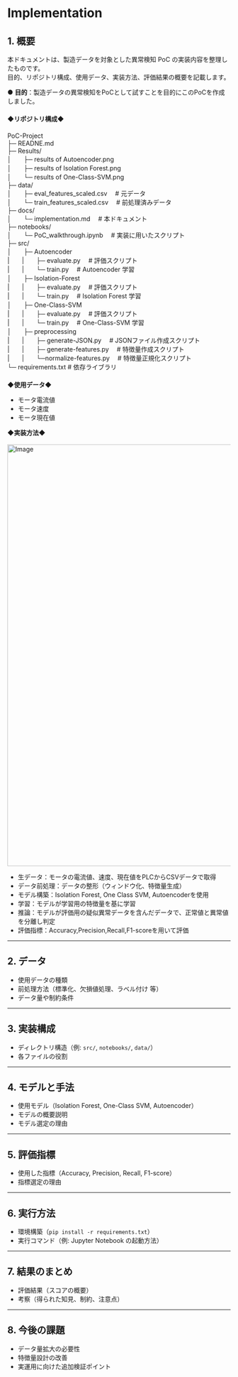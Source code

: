 # Implementation

## 1. 概要
本ドキュメントは、製造データを対象とした異常検知 PoC の実装内容を整理したものです。  
目的、リポジトリ構成、使用データ、実装方法、評価結果の概要を記載します。

 ● **目的**：製造データの異常検知をPoCとして試すことを目的にこのPoCを作成しました。\
　\
◆**リポジトリ構成**◆\
　\
PoC-Project\
├─ READNE.md\
├─ Results/\
│　　├─ results of Autoencoder.png\
│　　├─ results of Isolation Forest.png\
│　　└─ results of One-Class-SVM.png\
├─ data/\
│　　├─ eval_features_scaled.csv　  # 元データ\
│　　└─ train_features_scaled.csv　 # 前処理済みデータ\
├─ docs/\
│　　└─ implementation.md　        # 本ドキュメント\
├─ notebooks/\
│　　└─ PoC_walkthrough.ipynb　  # 実装に用いたスクリプト\
├─ src/\
│　　├─ Autoencoder\
|　　|　　├─ evaluate.py　     # 評価スクリプト\
|　　|　　└─ train.py　        # Autoencoder 学習\
│　　├─ Isolation-Forest\
|　　|　　├─ evaluate.py　     # 評価スクリプト\
|　　|　　└─ train.py　        # Isolation Forest 学習\
│　　├─ One-Class-SVM\
|　　|　　├─ evaluate.py　     # 評価スクリプト\
|　　|　　└─ train.py　        # One-Class-SVM 学習\
│　　├─ preprocessing\
|　　|　　├─ generate-JSON.py　      # JSONファイル作成スクリプト\
|　　|　　├─ generate-features.py　  # 特徴量作成スクリプト\
|　　|　　└─normalize-features.py　  # 特徴量正規化スクリプト\
└─ requirements.txt         # 依存ライブラリ\
　\
 ◆**使用データ**◆
- モータ電流値
- モータ速度
- モータ現在値

◆**実装方法**◆\
 \
<img width="1398" height="950" alt="Image" src="https://github.com/user-attachments/assets/0e07e116-24f9-4695-b5ba-fa0c902680d3" />

- 生データ：モータの電流値、速度、現在値をPLCからCSVデータで取得
- データ前処理：データの整形（ウィンドウ化、特徴量生成）
- モデル構築：Isolation Forest, One Class SVM, Autoencoderを使用
- 学習：モデルが学習用の特徴量を基に学習
- 推論：モデルが評価用の疑似異常データを含んだデータで、正常値と異常値を分離し判定
- 評価指標：Accuracy,Precision,Recall,F1-scoreを用いて評価
 
---

## 2. データ
- 使用データの種類  
- 前処理方法（標準化、欠損値処理、ラベル付け 等）  
- データ量や制約条件  

---

## 3. 実装構成
- ディレクトリ構造（例: `src/`, `notebooks/`, `data/`）  
- 各ファイルの役割  

---

## 4. モデルと手法
- 使用モデル（Isolation Forest, One-Class SVM, Autoencoder）  
- モデルの概要説明  
- モデル選定の理由  

---

## 5. 評価指標
- 使用した指標（Accuracy, Precision, Recall, F1-score）  
- 指標選定の理由  

---

## 6. 実行方法
- 環境構築（`pip install -r requirements.txt`）  
- 実行コマンド（例: Jupyter Notebook の起動方法）  

---

## 7. 結果のまとめ
- 評価結果（スコアの概要）  
- 考察（得られた知見、制約、注意点）  

---

## 8. 今後の課題
- データ量拡大の必要性  
- 特徴量設計の改善  
- 実運用に向けた追加検証ポイント  

